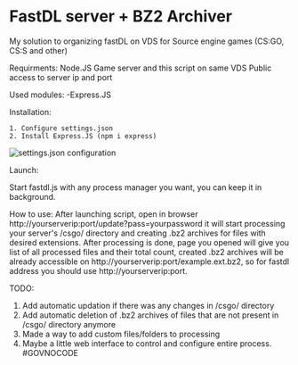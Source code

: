 # FastDL server + BZ2 Archiver
My solution to organizing fastDL on VDS for Source engine games (CS:GO, CS:S and other)

Requirments:
Node.JS
Game server and this script on same VDS
Public access to server ip and port

Used modules:
-Express.JS


Installation:
```
1. Configure settings.json
2. Install Express.JS (npm i express)
```
<img src="]([https://github.com/kolesto65/FastDL-BZ2-Archiver/blob/main/settings_config.png?raw=true" alt="settings.json configuration">

Launch:

Start fastdl.js with any process manager you want, you can keep it in background.

How to use:
After launching script, open in browser http://yourserverip:port/update?pass=yourpassword 
it will start processing your server's /csgo/ directory and creating .bz2 archives for files with desired extensions.
After processing is done, page you opened will give you list of all processed files and their total count, created .bz2 archives will be already
accessible on http://yourserverip:port/example.ext.bz2, so for fastdl address you should use http://yourserverip:port.

TODO:
1. Add automatic updation if there was any changes in /csgo/ directory
2. Add automatic deletion of .bz2 archives of files that are not present in /csgo/ directory anymore
3. Made a way to add custom files/folders to processing
4. Maybe a little web interface to control and configure entire process.
#GOVNOCODE
